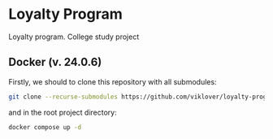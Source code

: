 # Loyalty Program
Loyalty program. College study project

## Docker (v. 24.0.6)

Firstly, we should to clone this repository with all submodules:
```bash
git clone --recurse-submodules https://github.com/viklover/loyalty-program
```

and in the root project directory:

```bash
docker compose up -d 
```
